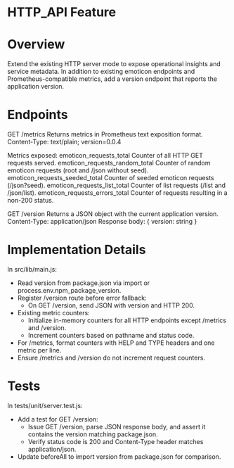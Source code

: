 # HTTP_API Feature

# Overview
Extend the existing HTTP server mode to expose operational insights and service metadata. In addition to existing emoticon endpoints and Prometheus-compatible metrics, add a version endpoint that reports the application version.

# Endpoints

GET /metrics
  Returns metrics in Prometheus text exposition format.
  Content-Type: text/plain; version=0.0.4

Metrics exposed:
  emoticon_requests_total        Counter of all HTTP GET requests served.
  emoticon_requests_random_total Counter of random emoticon requests (root and /json without seed).
  emoticon_requests_seeded_total Counter of seeded emoticon requests (/json?seed).
  emoticon_requests_list_total   Counter of list requests (/list and /json/list).
  emoticon_requests_errors_total Counter of requests resulting in a non-200 status.

GET /version
  Returns a JSON object with the current application version.
  Content-Type: application/json
  Response body: { version: string }

# Implementation Details

In src/lib/main.js:
- Read version from package.json via import or process.env.npm_package_version.
- Register /version route before error fallback:
  - On GET /version, send JSON with version and HTTP 200.
- Existing metric counters:
  - Initialize in-memory counters for all HTTP endpoints except /metrics and /version.
  - Increment counters based on pathname and status code.
- For /metrics, format counters with HELP and TYPE headers and one metric per line.
- Ensure /metrics and /version do not increment request counters.

# Tests

In tests/unit/server.test.js:
- Add a test for GET /version:
  - Issue GET /version, parse JSON response body, and assert it contains the version matching package.json.
  - Verify status code is 200 and Content-Type header matches application/json.
- Update beforeAll to import version from package.json for comparison.
